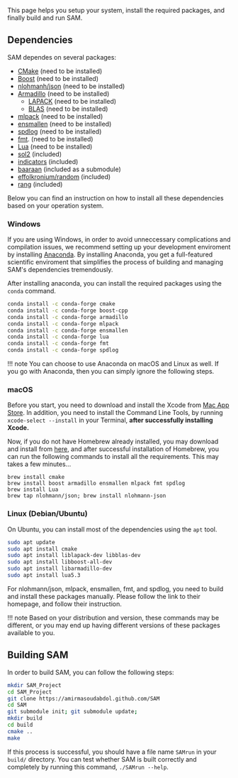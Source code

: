 This page helps you setup your system, install the required packages, and finally build and run SAM.

## Dependencies

SAM dependes on several packages:

- [CMake](https://cmake.org) (need to be installed)
- [Boost](https://www.boost.org) (need to be installed)
- [nlohmanh/json](https://github.com/nlohmann/json) (need to be installed)
- [Armadillo](http://arma.sourceforge.net) (need to be installed)
	- [LAPACK](http://performance.netlib.org/lapack/) (need to be installed)
	- [BLAS](http://www.netlib.org/blas/) (need to be installed)
- [mlpack](https://www.mlpack.org) (need to be installed)
- [ensmallen](http://ensmallen.org) (need to be installed)
- [spdlog](https://github.com/gabime/spdlog) (need to be installed)
- [fmt](https://fmt.dev/latest/index.html). (need to be installed)
- [Lua](https://www.lua.org) (need to be installed)
- [sol2](https://github.com/ThePhD/sol2) (included)
- [indicators](https://github.com/p-ranav/indicators) (included)
- [baaraan](https://github.com/amirmasoudabdol/baaraan) (included as a submodule)
- [effolkronium/random](https://github.com/effolkronium/random) (included)
- [rang](https://github.com/agauniyal/rang) (included)

Below you can find an instruction on how to install all these dependencies based on your operation system.

### Windows

If you are using Windows, in order to avoid unneccessary complications and compilation issues, we recommend setting up your development enviroment by installing [Anaconda](https://www.anaconda.com/products/individual). By installing Anaconda, you get a full-featured scientific enviroment that simplifies the process of building and managing SAM's dependencies tremendously. 

After installing anaconda, you can install the required packages using the `conda` command.

```bash
conda install -c conda-forge cmake
conda install -c conda-forge boost-cpp
conda install -c conda-forge armadillo
conda install -c conda-forge mlpack
conda install -c conda-forge ensmallen
conda install -c conda-forge lua
conda install -c conda-forge fmt
conda install -c conda-forge spdlog
```


!!! note
	You can choose to use Anaconda on macOS and Linux as well. If you go with Anaconda, then you can simply ignore the following steps.

### macOS

Before you start, you need to download and install the Xcode from [Mac App Store](https://apps.apple.com/us/app/xcode/id497799835?mt=12). In addition, you need to install the Command Line Tools, by running `xcode-select --install` in your Terminal, **after successfully installing Xcode.**

Now, if you do not have Homebrew already installed, you may download and install from [here](https://brew.sh), and after successful installation of Homebrew, you can run the following commands to install all the requirements. This may takes a few minutes...

```shell
brew install cmake
brew install boost armadillo ensmallen mlpack fmt spdlog
brew install Lua
brew tap nlohmann/json; brew install nlohmann-json
```

### Linux (Debian/Ubuntu)

On Ubuntu, you can install most of the dependencies using the `apt` tool. 

```bash
sudo apt update
sudo apt install cmake
sudo apt install liblapack-dev libblas-dev
sudo apt install libboost-all-dev
sudo apt install libarmadillo-dev
sudo apt install lua5.3
```

For nlohmann/json, mlpack, ensmallen, fmt, and spdlog, you need to build and install these packages manually. Please follow the link to their homepage, and follow their instruction. 

!!! note
	Based on your distribution and version, these commands may be different, or you may end up having different versions of these packages available to you.

## Building SAM

In order to build SAM, you can follow the following steps:

```bash
mkdir SAM_Project
cd SAM_Project
git clone https://amirmasoudabdol.github.com/SAM
cd SAM
git submodule init; git submodule update;
mkdir build
cd build
cmake ..
make
```

If this process is successful, you should have a file name `SAMrun` in your `build/` directory. You can test whether SAM is built correctly and completely by running this command, `./SAMrun --help`.

<!-- ### Installing SAM

You may install the `./SAMrun` executable in your system by running:

```bash
cd SAM_Project/SAM/build
sudo make install
```
 -->
